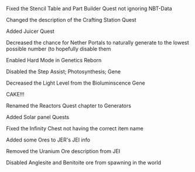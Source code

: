 Fixed the Stencil Table and Part Builder Quest not ignoring NBT-Data

Changed the description of the Crafting Station Quest

Added Juicer Quest

Decreased the chance for Nether Portals to naturally generate to the lowest possible number (to hopefully disable them

Enabled Hard Mode in Genetics Reborn

Disabled the Step Assist; Photosynthesis; Gene

Decreased the Light Level from the Bioluminscence Gene

CAKE!!!

Renamed the Reactors Quest chapter to Generators

Added Solar panel Quests

Fixed the Infinity Chest not having the correct item name

Added some Ores to JER's JEI info

Removed the Uranium Ore description from JEI

Disabled Anglesite and Benitoite ore from spawning in the world
